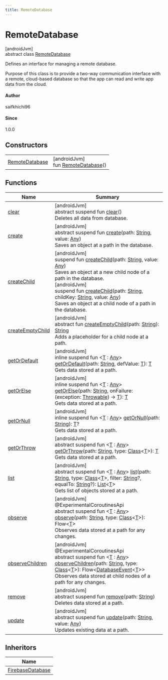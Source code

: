 ```yaml
---
title: RemoteDatabase
---
```



# RemoteDatabase



[androidJvm]\
abstract class [RemoteDatabase](index.html)

Defines an interface for managing a remote database.



Purpose of this class is to provide a two-way communication interface with a remote, cloud-based database so that the app can read and write app data from the cloud.



#### Author



saifkhichi96



#### Since



1.0.0



## Constructors


| | |
|---|---|
| [RemoteDatabase](-remote-database.html) | [androidJvm]<br>fun [RemoteDatabase](-remote-database.html)() |


## Functions


| Name | Summary |
|---|---|
| [clear](clear.html) | [androidJvm]<br>abstract suspend fun [clear](clear.html)()<br>Deletes all data from database. |
| [create](create.html) | [androidJvm]<br>abstract suspend fun [create](create.html)(path: [String](https://kotlinlang.org/api/latest/jvm/stdlib/kotlin/-string/index.html), value: [Any](https://kotlinlang.org/api/latest/jvm/stdlib/kotlin/-any/index.html))<br>Saves an object at a path in the database. |
| [createChild](create-child.html) | [androidJvm]<br>suspend fun [createChild](create-child.html)(path: [String](https://kotlinlang.org/api/latest/jvm/stdlib/kotlin/-string/index.html), value: [Any](https://kotlinlang.org/api/latest/jvm/stdlib/kotlin/-any/index.html))<br>Saves an object at a new child node of a path in the database.<br>[androidJvm]<br>suspend fun [createChild](create-child.html)(path: [String](https://kotlinlang.org/api/latest/jvm/stdlib/kotlin/-string/index.html), childKey: [String](https://kotlinlang.org/api/latest/jvm/stdlib/kotlin/-string/index.html), value: [Any](https://kotlinlang.org/api/latest/jvm/stdlib/kotlin/-any/index.html))<br>Saves an object at a child node of a path in the database. |
| [createEmptyChild](create-empty-child.html) | [androidJvm]<br>abstract fun [createEmptyChild](create-empty-child.html)(path: [String](https://kotlinlang.org/api/latest/jvm/stdlib/kotlin/-string/index.html)): [String](https://kotlinlang.org/api/latest/jvm/stdlib/kotlin/-string/index.html)<br>Adds a placeholder for a child node at a path. |
| [getOrDefault](get-or-default.html) | [androidJvm]<br>inline suspend fun &lt;[T](get-or-default.html) : [Any](https://kotlinlang.org/api/latest/jvm/stdlib/kotlin/-any/index.html)&gt; [getOrDefault](get-or-default.html)(path: [String](https://kotlinlang.org/api/latest/jvm/stdlib/kotlin/-string/index.html), defValue: [T](get-or-default.html)): [T](get-or-default.html)<br>Gets data stored at a path. |
| [getOrElse](get-or-else.html) | [androidJvm]<br>inline suspend fun &lt;[T](get-or-else.html) : [Any](https://kotlinlang.org/api/latest/jvm/stdlib/kotlin/-any/index.html)&gt; [getOrElse](get-or-else.html)(path: [String](https://kotlinlang.org/api/latest/jvm/stdlib/kotlin/-string/index.html), onFailure: (exception: [Throwable](https://kotlinlang.org/api/latest/jvm/stdlib/kotlin/-throwable/index.html)) -&gt; [T](get-or-else.html)): [T](get-or-else.html)<br>Gets data stored at a path. |
| [getOrNull](get-or-null.html) | [androidJvm]<br>inline suspend fun &lt;[T](get-or-null.html) : [Any](https://kotlinlang.org/api/latest/jvm/stdlib/kotlin/-any/index.html)&gt; [getOrNull](get-or-null.html)(path: [String](https://kotlinlang.org/api/latest/jvm/stdlib/kotlin/-string/index.html)): [T](get-or-null.html)?<br>Gets data stored at a path. |
| [getOrThrow](get-or-throw.html) | [androidJvm]<br>abstract suspend fun &lt;[T](get-or-throw.html) : [Any](https://kotlinlang.org/api/latest/jvm/stdlib/kotlin/-any/index.html)&gt; [getOrThrow](get-or-throw.html)(path: [String](https://kotlinlang.org/api/latest/jvm/stdlib/kotlin/-string/index.html), type: [Class](https://developer.android.com/reference/kotlin/java/lang/Class.html)&lt;[T](get-or-throw.html)&gt;): [T](get-or-throw.html)<br>Gets data stored at a path. |
| [list](list.html) | [androidJvm]<br>abstract suspend fun &lt;[T](list.html) : [Any](https://kotlinlang.org/api/latest/jvm/stdlib/kotlin/-any/index.html)&gt; [list](list.html)(path: [String](https://kotlinlang.org/api/latest/jvm/stdlib/kotlin/-string/index.html), type: [Class](https://developer.android.com/reference/kotlin/java/lang/Class.html)&lt;[T](list.html)&gt;, filter: [String](https://kotlinlang.org/api/latest/jvm/stdlib/kotlin/-string/index.html)?, equalTo: [String](https://kotlinlang.org/api/latest/jvm/stdlib/kotlin/-string/index.html)?): [List](https://kotlinlang.org/api/latest/jvm/stdlib/kotlin.collections/-list/index.html)&lt;[T](list.html)&gt;<br>Gets list of objects stored at a path. |
| [observe](observe.html) | [androidJvm]<br>@ExperimentalCoroutinesApi<br>abstract suspend fun &lt;[T](observe.html) : [Any](https://kotlinlang.org/api/latest/jvm/stdlib/kotlin/-any/index.html)&gt; [observe](observe.html)(path: [String](https://kotlinlang.org/api/latest/jvm/stdlib/kotlin/-string/index.html), type: [Class](https://developer.android.com/reference/kotlin/java/lang/Class.html)&lt;[T](observe.html)&gt;): Flow&lt;[T](observe.html)&gt;<br>Observes data stored at a path for any changes. |
| [observeChildren](observe-children.html) | [androidJvm]<br>@ExperimentalCoroutinesApi<br>abstract suspend fun &lt;[T](observe-children.html) : [Any](https://kotlinlang.org/api/latest/jvm/stdlib/kotlin/-any/index.html)&gt; [observeChildren](observe-children.html)(path: [String](https://kotlinlang.org/api/latest/jvm/stdlib/kotlin/-string/index.html), type: [Class](https://developer.android.com/reference/kotlin/java/lang/Class.html)&lt;[T](observe-children.html)&gt;): Flow&lt;[DatabaseEvent](../../io.github.saifkhichi96.android.db.model/-database-event/index.html)&lt;[T](observe-children.html)&gt;&gt;<br>Observes data stored at child nodes of a path for any changes. |
| [remove](remove.html) | [androidJvm]<br>abstract suspend fun [remove](remove.html)(path: [String](https://kotlinlang.org/api/latest/jvm/stdlib/kotlin/-string/index.html))<br>Deletes data stored at a path. |
| [update](update.html) | [androidJvm]<br>abstract suspend fun [update](update.html)(path: [String](https://kotlinlang.org/api/latest/jvm/stdlib/kotlin/-string/index.html), value: [Any](https://kotlinlang.org/api/latest/jvm/stdlib/kotlin/-any/index.html))<br>Updates existing data at a path. |


## Inheritors


| Name |
|---|
| [FirebaseDatabase](../-firebase-database/index.html) |


